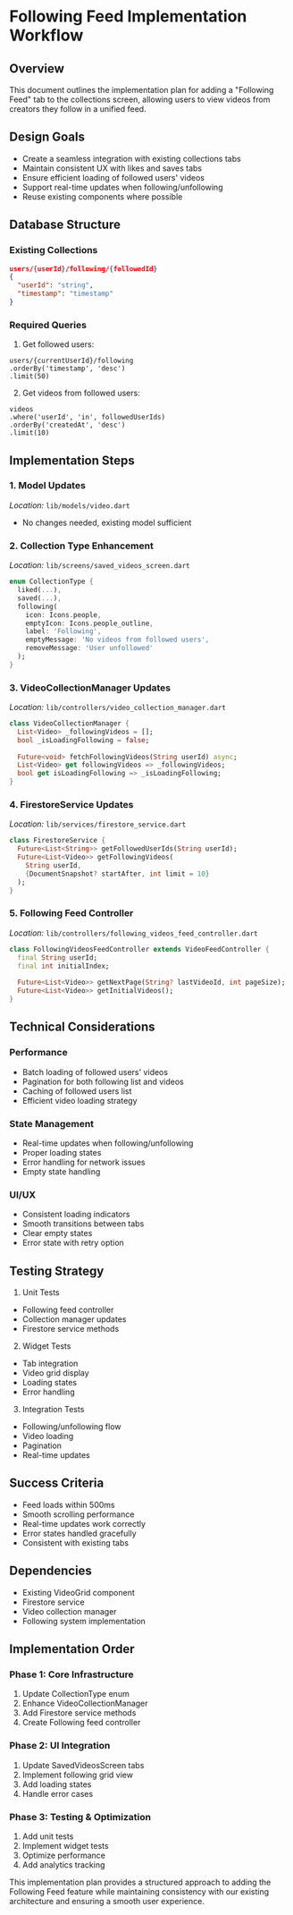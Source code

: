 # Following Feed Implementation Workflow

## Overview
This document outlines the implementation plan for adding a "Following Feed" tab to the collections screen, allowing users to view videos from creators they follow in a unified feed.

## Design Goals
- Create a seamless integration with existing collections tabs
- Maintain consistent UX with likes and saves tabs
- Ensure efficient loading of followed users' videos
- Support real-time updates when following/unfollowing
- Reuse existing components where possible

## Database Structure

### Existing Collections
```json
users/{userId}/following/{followedId}
{
  "userId": "string",
  "timestamp": "timestamp"
}
```

### Required Queries
1. Get followed users:
```firestore
users/{currentUserId}/following
.orderBy('timestamp', 'desc')
.limit(50)
```

2. Get videos from followed users:
```firestore
videos
.where('userId', 'in', followedUserIds)
.orderBy('createdAt', 'desc')
.limit(10)
```

## Implementation Steps

### 1. Model Updates
*Location:* `lib/models/video.dart`
- No changes needed, existing model sufficient

### 2. Collection Type Enhancement
*Location:* `lib/screens/saved_videos_screen.dart`
```dart
enum CollectionType {
  liked(...),
  saved(...),
  following(
    icon: Icons.people,
    emptyIcon: Icons.people_outline,
    label: 'Following',
    emptyMessage: 'No videos from followed users',
    removeMessage: 'User unfollowed'
  );
}
```

### 3. VideoCollectionManager Updates
*Location:* `lib/controllers/video_collection_manager.dart`
```dart
class VideoCollectionManager {
  List<Video> _followingVideos = [];
  bool _isLoadingFollowing = false;
  
  Future<void> fetchFollowingVideos(String userId) async;
  List<Video> get followingVideos => _followingVideos;
  bool get isLoadingFollowing => _isLoadingFollowing;
}
```

### 4. FirestoreService Updates
*Location:* `lib/services/firestore_service.dart`
```dart
class FirestoreService {
  Future<List<String>> getFollowedUserIds(String userId);
  Future<List<Video>> getFollowingVideos(
    String userId,
    {DocumentSnapshot? startAfter, int limit = 10}
  );
}
```

### 5. Following Feed Controller
*Location:* `lib/controllers/following_videos_feed_controller.dart`
```dart
class FollowingVideosFeedController extends VideoFeedController {
  final String userId;
  final int initialIndex;
  
  Future<List<Video>> getNextPage(String? lastVideoId, int pageSize);
  Future<List<Video>> getInitialVideos();
}
```

## Technical Considerations

### Performance
- Batch loading of followed users' videos
- Pagination for both following list and videos
- Caching of followed users list
- Efficient video loading strategy

### State Management
- Real-time updates when following/unfollowing
- Proper loading states
- Error handling for network issues
- Empty state handling

### UI/UX
- Consistent loading indicators
- Smooth transitions between tabs
- Clear empty states
- Error state with retry option

## Testing Strategy

1. Unit Tests
- Following feed controller
- Collection manager updates
- Firestore service methods

2. Widget Tests
- Tab integration
- Video grid display
- Loading states
- Error handling

3. Integration Tests
- Following/unfollowing flow
- Video loading
- Pagination
- Real-time updates

## Success Criteria
- Feed loads within 500ms
- Smooth scrolling performance
- Real-time updates work correctly
- Error states handled gracefully
- Consistent with existing tabs

## Dependencies
- Existing VideoGrid component
- Firestore service
- Video collection manager
- Following system implementation

## Implementation Order

### Phase 1: Core Infrastructure
1. Update CollectionType enum
2. Enhance VideoCollectionManager
3. Add Firestore service methods
4. Create Following feed controller

### Phase 2: UI Integration
1. Update SavedVideosScreen tabs
2. Implement following grid view
3. Add loading states
4. Handle error cases

### Phase 3: Testing & Optimization
1. Add unit tests
2. Implement widget tests
3. Optimize performance
4. Add analytics tracking

This implementation plan provides a structured approach to adding the Following Feed feature while maintaining consistency with our existing architecture and ensuring a smooth user experience. 
